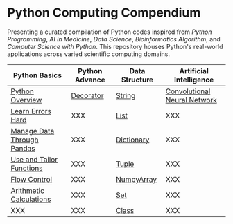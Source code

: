 # Python Computing Compendium

Presenting a curated compilation of Python codes inspired from *Python Programming*, *AI in Medicine*, *Data Science*, *Bioinformatics Algorithm*, and *Computer Science with Python*. This repository houses Python's real-world applications across varied scientific computing domains. 

| Python Basics | Python Advance | Data Structure | Artificial Intelligence | 
|----------|----------|----------|----------|
| [Python Overview](Python_Overview.ipynb) | [Decorator](Utilities/Decorator.py) | [String](Utilities/String) | [Convolutional Neural Network](AI_Medicine_Homework/Programing_Assignment3.ipynb) | 
| [Learn Errors Hard](*Learn_Errors.md) | XXX | [List](Utilities/List) | XXX | 
| [Manage Data Through Pandas](Utilities/pandas) | XXX | [Dictionary](Utilities/Dictionary) | XXX | 
| [Use and Tailor Functions](Utilities/Function) | XXX | [Tuple](Utilities/Tuple) | XXX | 
| [Flow Control](Utilities/Flow_Control) | XXX | [NumpyArray](Utilities/NumPy) | XXX | 
| [Arithmetic Calculations](Utilities/Math/Number) | XXX | [Set](Utilities/Set) | XXX | 
| XXX | XXX | [Class](Utilities/Class) | XXX | 


